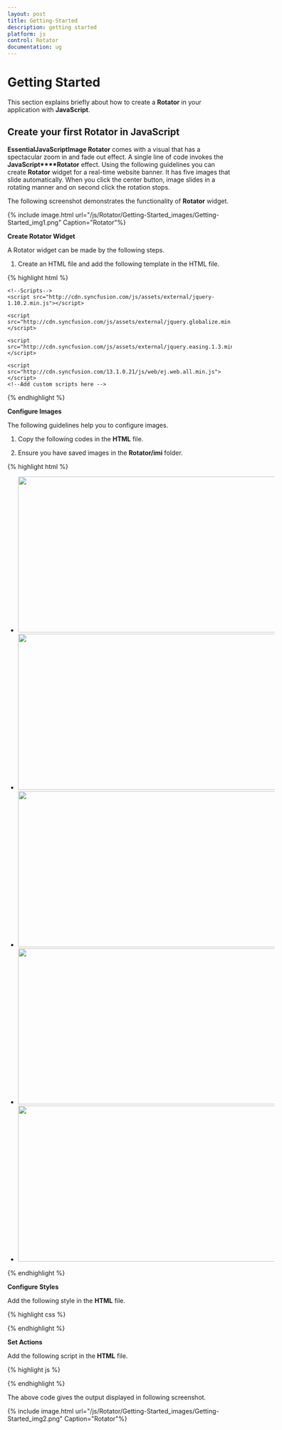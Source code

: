 ```yaml
---
layout: post
title: Getting-Started
description: getting started
platform: js
control: Rotator
documentation: ug
---
```


# Getting Started

This section explains briefly about how to create a **Rotator** in your application with **JavaScript**.

## Create your first Rotator in JavaScript

**Essential****JavaScript****Image Rotator** comes with a visual that has a spectacular zoom in and fade out effect. A single line of code invokes the **JavaScript****Rotator** effect. Using the following guidelines you can create **Rotator** widget for a real-time website banner. It has five images that slide automatically. When you click the center button, image slides in a rotating manner and on second click the rotation stops.

The following screenshot demonstrates the functionality of **Rotator** widget.

{% include image.html url="/js/Rotator/Getting-Started_images/Getting-Started_img1.png" Caption="Rotator"%}

**Create Rotator Widget**

A Rotator widget can be made by the following steps.

1. Create an HTML file and add the following template in the HTML file.

{% highlight html %}


<!doctype html>

<html>
<head>
    <title>Essential Studio for JavaScript : Rotator Default Functionalities</title>
    <meta name="viewport" content="width=device-width, initial-scale=1.0" charset="utf-8" />
          <!-- Style sheet for default theme (flat azure) -->
    <link href="http://cdn.syncfusion.com/13.1.0.21/js/web/flat-azure/ej.web.all.min.css" rel="stylesheet" />

    <!--Scripts-->
    <script src="http://cdn.syncfusion.com/js/assets/external/jquery-1.10.2.min.js"></script>

    <script src="http://cdn.syncfusion.com/js/assets/external/jquery.globalize.min.js"></script>

    <script src="http://cdn.syncfusion.com/js/assets/external/jquery.easing.1.3.min.js"></script>

    <script src="http://cdn.syncfusion.com/13.1.0.21/js/web/ej.web.all.min.js"></script>
    <!--Add custom scripts here -->
</head>
<body>
    <!-- Add Rotator element here. -->
</body>
</html>


{% endhighlight %}

**Configure Images**

The following guidelines help you to configure images.

1. Copy the following codes in the **HTML** file. 

2. Ensure you have saved images in the **Rotator/imi** folder.



{% highlight html %}

<div class="content-container-fluid">
<div class="row">
<div class="cols-sample-area">
<div class="frame">
<ul id="sliderContent">
   <li><img class="image" src="../imi/Untitled.png"/></li>
   <li><img class="image" src="../imi/Untitled1.png"/></li>
   <li><img class="image" src="../imi/Untitled2.png"/></li>
   <li><img class="image" src="../imi/Untitled3.png"/></li>
   <li><img class="image" src="../imi/Untitled4.png"/></li>
</ul>
</div>
</div>
</div>
</div>



{% endhighlight %}

**Configure Styles**

Add the following style in the **HTML** file.

{% highlight css %}

<style type="text/css" class="cssStyles">
  .frame 
    {
        width: 600px;
    }

    #sliderContent > li .image 
    {
        width: 600px;
        height: 350px;
    }
</style>


{% endhighlight %}

**Set Actions**

Add the following script in the **HTML** file.

{% highlight js %}


<script type="text/javascript">

    $(function () {

        // declaration


        $("#sliderContent").ejRotator({

            slideWidth: "600px",

            frameSpace: "0px",

            displayItemsCount: "1",

            slideHeight: "350px",

            navigateSteps: "1",

            enableResize: true,

            pagerPosition: ej.Rotator.PagerPosition.Outside,

            orientation: ej.Orientation.Horizontal,

            showPager: true,

            enabled: true,

            showCaption: true,

            allowKeyboardNavigation: true,

            showPlayButton: true,

            enableRTL: true,

            animationType: "slide"
        });
    });
</script>



{% endhighlight %}



The above code gives the output displayed in following screenshot.

{% include image.html url="/js/Rotator/Getting-Started_images/Getting-Started_img2.png" Caption="Rotator"%}

